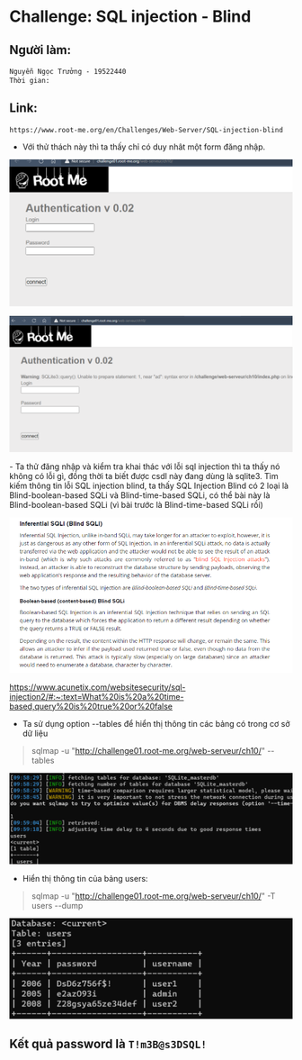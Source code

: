 # Challenge: SQL injection - Blind
## Người làm:   
    Nguyễn Ngọc Trưởng - 19522440
    Thời gian: 
## Link: 
    https://www.root-me.org/en/Challenges/Web-Server/SQL-injection-blind


- Với thử thách này thì ta thấy chỉ có duy nhât một form đăng nhập.
<p align="center"><img src="./images/11.1.png"></p>
<p align="center"><img src="./images/11.0.png"></p>
- Ta thử đăng nhập và kiểm tra khai thác với lỗi sql injection thì ta thấy nó không có lỗi gì, đồng thời ta biết được csdl này đang dùng là sqlite3. Tìm kiếm thông tin lỗi SQL injection blind, ta thấy SQL Injection Blind có 2 loại là  Blind-boolean-based SQLi và Blind-time-based SQLi, có thể bài này là Blind-boolean-based SQLi (vì bài trước là Blind-time-based SQLi rồi)
<p align="center"><img src="./images/11.2.png"></p>

https://www.acunetix.com/websitesecurity/sql-injection2/#:~:text=What%20is%20a%20time-based,query%20is%20true%20or%20false

- Ta sử dụng option --tables để hiển thị thông tin các bảng có trong cơ sở dữ liệu
>sqlmap -u "http://challenge01.root-me.org/web-serveur/ch10/" --tables 
<p align="center"><img src="./images/11.3.png"></p>

- Hiển thị thông tin của bảng users:
>sqlmap -u "http://challenge01.root-me.org/web-serveur/ch10/" -T users --dump
<p align="center"><img src="./images/11.4.png"></p>

## Kết quả password là `T!m3B@s3DSQL!`
